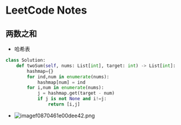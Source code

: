 # LeetCode Notes

## 两数之和

* 哈希表

```python
class Solution:
    def twoSum(self, nums: List[int], target: int) -> List[int]:
        hashmap={}
        for ind,num in enumerate(nums):
            hashmap[num] = ind
        for i,num in enumerate(nums):
            j = hashmap.get(target - num)
            if j is not None and i!=j:
                return [i,j]
```

* ![imagef0870461e00dee42.png](https://file.moetu.org/images/2020/01/15/imagef0870461e00dee42.png)

  